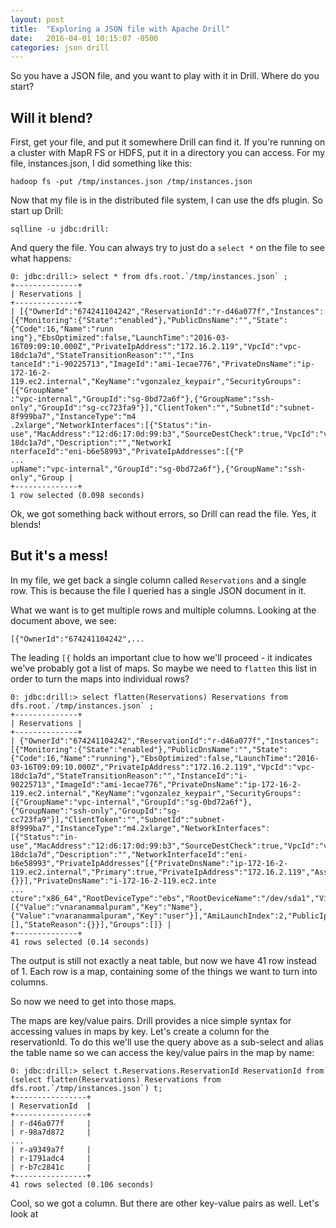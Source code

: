 ```yaml
---
layout: post
title:  "Exploring a JSON file with Apache Drill"
date:   2016-04-01 10:15:07 -0500
categories: json drill
---
```


So you have a JSON file, and you want to play with it in Drill. Where do you start?

## Will it blend?

First, get your file, and put it somewhere Drill can find it. If you're running on a cluster with MapR FS or HDFS, put it in a directory you can access. For my file, instances.json, I did something like this:

```
hadoop fs -put /tmp/instances.json /tmp/instances.json
```

Now that my file is in the distributed file system, I can use the dfs plugin. So start up Drill:

```
sqlline -u jdbc:drill:
```

And query the file. You can always try to just do a `select *` on the file to see what happens:

```
0: jdbc:drill:> select * from dfs.root.`/tmp/instances.json` ;
+--------------+
| Reservations |
+--------------+
| [{"OwnerId":"674241104242","ReservationId":"r-d46a077f","Instances":[{"Monitoring":{"State":"enabled"},"PublicDnsName":"","State":{"Code":16,"Name":"runn
ing"},"EbsOptimized":false,"LaunchTime":"2016-03-16T09:09:10.000Z","PrivateIpAddress":"172.16.2.119","VpcId":"vpc-18dc1a7d","StateTransitionReason":"","Ins
tanceId":"i-90225713","ImageId":"ami-1ecae776","PrivateDnsName":"ip-172-16-2-119.ec2.internal","KeyName":"vgonzalez_keypair","SecurityGroups":[{"GroupName"
:"vpc-internal","GroupId":"sg-0bd72a6f"},{"GroupName":"ssh-only","GroupId":"sg-cc723fa9"}],"ClientToken":"","SubnetId":"subnet-8f999ba7","InstanceType":"m4
.2xlarge","NetworkInterfaces":[{"Status":"in-use","MacAddress":"12:d6:17:0d:99:b3","SourceDestCheck":true,"VpcId":"vpc-18dc1a7d","Description":"","NetworkI
nterfaceId":"eni-b6e58993","PrivateIpAddresses":[{"P
...
upName":"vpc-internal","GroupId":"sg-0bd72a6f"},{"GroupName":"ssh-only","Group |
+--------------+
1 row selected (0.098 seconds)
```

Ok, we got something back without errors, so Drill can read the file. Yes, it blends!


## But it's a mess!

In my file, we get back a single column called `Reservations` and a single row. This is because the file I queried has a single JSON document in it. 

What we want is to get multiple rows and multiple columns. Looking at the document above, we see:

```
[{"OwnerId":"674241104242",...
```

The leading `[{` holds an important clue to how we'll proceed - it indicates we've probably got a list of maps. So maybe we need to `flatten` this list in order to turn the maps into individual rows?

```
0: jdbc:drill:> select flatten(Reservations) Reservations from dfs.root.`/tmp/instances.json` ;
+--------------+
| Reservations |
+--------------+
| {"OwnerId":"674241104242","ReservationId":"r-d46a077f","Instances":[{"Monitoring":{"State":"enabled"},"PublicDnsName":"","State":{"Code":16,"Name":"running"},"EbsOptimized":false,"LaunchTime":"2016-03-16T09:09:10.000Z","PrivateIpAddress":"172.16.2.119","VpcId":"vpc-18dc1a7d","StateTransitionReason":"","InstanceId":"i-90225713","ImageId":"ami-1ecae776","PrivateDnsName":"ip-172-16-2-119.ec2.internal","KeyName":"vgonzalez_keypair","SecurityGroups":[{"GroupName":"vpc-internal","GroupId":"sg-0bd72a6f"},{"GroupName":"ssh-only","GroupId":"sg-cc723fa9"}],"ClientToken":"","SubnetId":"subnet-8f999ba7","InstanceType":"m4.2xlarge","NetworkInterfaces":[{"Status":"in-use","MacAddress":"12:d6:17:0d:99:b3","SourceDestCheck":true,"VpcId":"vpc-18dc1a7d","Description":"","NetworkInterfaceId":"eni-b6e58993","PrivateIpAddresses"[{"PrivateDnsName":"ip-172-16-2-119.ec2.internal","Primary":true,"PrivateIpAddress":"172.16.2.119","Association":{}}],"PrivateDnsName":"i-172-16-2-119.ec2.inte
...
cture":"x86_64","RootDeviceType":"ebs","RootDeviceName":"/dev/sda1","VirtualizationType":"hvm","Tags":[{"Value":"vnaranammalpuram","Key":"Name"},{"Value":"vnaranammalpuram","Key":"user"}],"AmiLaunchIndex":2,"PublicIpAddress":"52.87.248.162","ProductCodes":[],"StateReason":{}}],"Groups":[]} |
+--------------+
41 rows selected (0.14 seconds)
```

The output is still not exactly a neat table, but now we have 41 row instead of 1. Each row is a map, containing some of the things we want to turn into columns.

So now we need to get into those maps.

The maps are key/value pairs. Drill provides a nice simple syntax for accessing values in maps by key. Let's create a column for the reservationId. To do this we'll use the query above as a sub-select and alias the table name so we can access the key/value pairs in the map by name:

```
0: jdbc:drill:> select t.Reservations.ReservationId ReservationId from (select flatten(Reservations) Reservations from dfs.root.`/tmp/instances.json`) t;
+----------------+
| ReservationId  |
+----------------+
| r-d46a077f     |
| r-98a7d872     |
...
| r-a9349a7f     |
| r-1791adc4     |
| r-b7c2841c     |
+----------------+
41 rows selected (0.106 seconds)
```

Cool, so we got a column. But there are other key-value pairs as well. Let's look at



